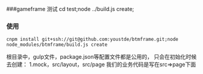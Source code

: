 ###gameframe 测试
cd test;node ../build.js create;

### 使用
```
cnpm install git+ssh://git@github.com:youstde/btmframe.git;node node_modules/btmframe/build.js create

```
根目录中，gulp文件，package.json等配置文件都是公用的，
只会在初始化时候去创建：
1.mock，src/layout，src/page
我们的业务代码是写在src=>page下面